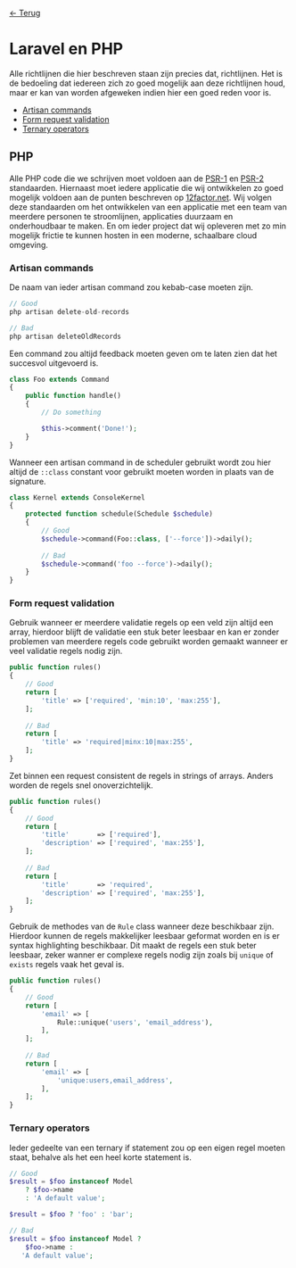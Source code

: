 [← Terug](/)

# Laravel en PHP

Alle richtlijnen die hier beschreven staan zijn precies dat, richtlijnen. Het is de bedoeling dat iedereen zich zo goed mogelijk aan deze richtlijnen houd, maar er kan van worden afgeweken indien hier een goed reden voor is.

- [Artisan commands](#artisan-commands)
- [Form request validation](#form-request-validation)
- [Ternary operators](#ternary-operators)

## PHP

Alle PHP code die we schrijven moet voldoen aan de [PSR-1](http://www.php-fig.org/psr/psr-1/) en [PSR-2](http://www.php-fig.org/psr/psr-2/) standaarden. Hiernaast moet iedere applicatie die wij ontwikkelen zo goed mogelijk voldoen aan de punten beschreven op [12factor.net](https://12factor.net/). Wij volgen deze standaarden om het ontwikkelen van een applicatie met een team van meerdere personen te stroomlijnen, applicaties duurzaam en onderhoudbaar te maken. En om ieder project dat wij opleveren met zo min mogelijk frictie te kunnen hosten in een moderne, schaalbare cloud omgeving. 

### Artisan commands

De naam van ieder artisan command zou kebab-case moeten zijn. 

```php
// Good
php artisan delete-old-records

// Bad
php artisan deleteOldRecords
```

Een command zou altijd feedback moeten geven om te laten zien dat het succesvol uitgevoerd is.

```php
class Foo extends Command
{
    public function handle()
    {
        // Do something

        $this->comment('Done!');
    }
}
```

Wanneer een artisan command in de scheduler gebruikt wordt zou hier altijd de `::class` constant voor gebruikt moeten worden in plaats van de signature.

```php
class Kernel extends ConsoleKernel
{
    protected function schedule(Schedule $schedule)
    {
        // Good
        $schedule->command(Foo::class, ['--force'])->daily();
        
        // Bad
        $schedule->command('foo --force')->daily();
    }
}
```

### Form request validation

Gebruik wanneer er meerdere validatie regels op een veld zijn altijd een array, hierdoor blijft de validatie een stuk beter leesbaar en kan er zonder problemen van meerdere regels code gebruikt worden gemaakt wanneer er veel validatie regels nodig zijn.

```php
public function rules()
{
    // Good
    return [
        'title' => ['required', 'min:10', 'max:255'],
    ];
    
    // Bad
    return [
        'title' => 'required|minx:10|max:255',
    ];
}
```

Zet binnen een request consistent de regels in strings of arrays. Anders worden de regels snel onoverzichtelijk.

```php
public function rules()
{
    // Good
    return [
        'title'       => ['required'],
        'description' => ['required', 'max:255'],
    ];
    
    // Bad
    return [
        'title'       => 'required',
        'description' => ['required', 'max:255'],
    ];
}
```

Gebruik de methodes van de `Rule` class wanneer deze beschikbaar zijn. Hierdoor kunnen de regels makkelijker leesbaar geformat worden en is er syntax highlighting beschikbaar. Dit maakt de regels een stuk beter leesbaar, zeker wanner er complexe regels nodig zijn zoals bij `unique` of `exists` regels vaak het geval is.

```php
public function rules()
{
    // Good
    return [
        'email' => [
            Rule::unique('users', 'email_address'),
        ],
    ];
    
    // Bad
    return [
        'email' => [
            'unique:users,email_address',
        ],
    ];
}
```

### Ternary operators

Ieder gedeelte van een ternary if statement zou op een eigen regel moeten staat, behalve als het een heel korte statement is.

```php
// Good
$result = $foo instanceof Model
    ? $foo->name
    : 'A default value';

$result = $foo ? 'foo' : 'bar';

// Bad
$result = $foo instanceof Model ?
    $foo->name : 
   'A default value';
```
